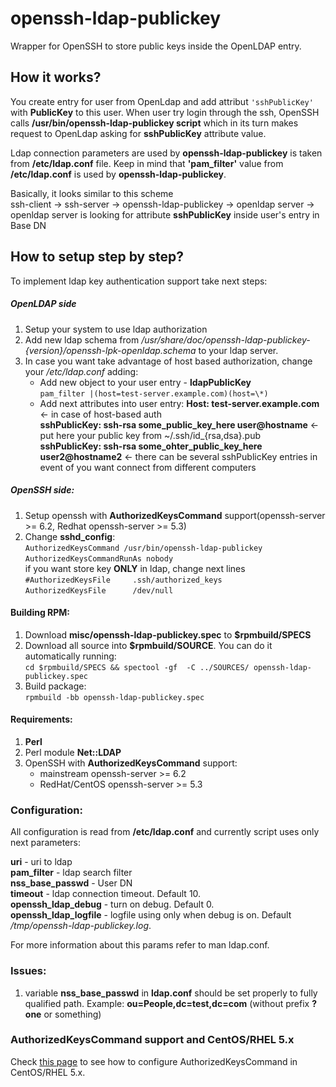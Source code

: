 openssh-ldap-publickey
======================

Wrapper for OpenSSH to store public keys inside the OpenLDAP entry.

## How it works?

You create entry for user from OpenLdap and add attribut `'sshPublicKey'` with **PublicKey** to this user.
When user try login through the ssh, OpenSSH calls **/usr/bin/openssh-ldap-publickey script** which in its turn makes request to OpenLdap asking for **sshPublicKey** attribute value.

Ldap connection parameters are used by **openssh-ldap-publickey** is taken from **/etc/ldap.conf** file.
Keep in mind that  **'pam_filter'** value from **/etc/ldap.conf** is used by **openssh-ldap-publickey**.

Basically, it looks similar to this scheme   
ssh-client -> ssh-server -> openssh-ldap-publickey -> openldap server -> openldap server is looking for attribute **sshPublicKey** inside user's entry in Base DN
## How to setup step by step?

To implement ldap key authentication support take next steps:
##### OpenLDAP side

1. Setup your system to use ldap authorization
2. Add new ldap schema from */usr/share/doc/openssh-ldap-publickey-{version}/openssh-lpk-openldap.schema* to your ldap server.
3. In case you want take advantage of host based authorization, change your */etc/ldap.conf* adding:   
    + Add new object to your user entry - **ldapPublicKey**    
    `pam_filter |(host=test-server.example.com)(host=\*)`
    + Add next attributes into user entry:
    **Host: test-server.example.com** <- in case of host-based auth     
    **sshPublicKey: ssh-rsa some_public_key_here user@hostname** <- put here your public key from ~/.ssh/id_{rsa,dsa}.pub     
    **sshPublicKey: ssh-rsa some_ohter_public_key_here user2@hostname2** <- there can be several sshPublicKey entries in event of you want connect from different computers

##### OpenSSH side:
1. Setup openssh with **AuthorizedKeysCommand** support(openssh-server >= 6.2, Redhat openssh-server >= 5.3)
2. Change **sshd_config**:     
`AuthorizedKeysCommand /usr/bin/openssh-ldap-publickey`     
`AuthorizedKeysCommandRunAs nobody`     
if you want store key **ONLY** in ldap, change next lines     
`#AuthorizedKeysFile     .ssh/authorized_keys`      
`AuthorizedKeysFile      /dev/null`


#### Building RPM:
1. Download **misc/openssh-ldap-publickey.spec** to **$rpmbuild/SPECS**
2. Download all source into **$rpmbuild/SOURCE**. You can do it automatically running:     
`cd $rpmbuild/SPECS && spectool -gf  -C ../SOURCES/ openssh-ldap-publickey.spec`
3. Build package:      
`rpmbuild -bb openssh-ldap-publickey.spec`     

#### Requirements:
1. **Perl**
2. Perl module **Net::LDAP**
3. OpenSSH with **AuthorizedKeysCommand** support:
    * mainstream openssh-server >= 6.2
    * RedHat/CentOS openssh-server >= 5.3

### Configuration:

All configuration is read from **/etc/ldap.conf** and currently script uses only next parameters:
      
    
**uri** - uri to ldap     
**pam_filter** - ldap search filter     
**nss_base_passwd** - User DN    
**timeout** - ldap connection timeout. Default 10.     
**openssh_ldap_debug** - turn on debug. Default 0.    
**openssh_ldap_logfile** - logfile using only when debug is on. Default */tmp/openssh-ldap-publickey.log*.     

 
For more information about this params refer to man ldap.conf. 



### Issues:
1. variable **nss_base_passwd** in **ldap.conf** should be set properly to fully qualified path. Example: **ou=People,dc=test,dc=com** (without prefix **?one** or something)

### AuthorizedKeysCommand support and CentOS/RHEL 5.x
Check [this page](http://andriigrytsenko.net/2013/05/authorizedkeyscommand-support-and-centosrhel-5-x/) to see how to configure AuthorizedKeysCommand in CentOS/RHEL 5.x.
